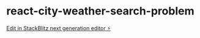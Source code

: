 # react-city-weather-search-problem

[Edit in StackBlitz next generation editor ⚡️](https://stackblitz.com/~/github.com/PrakharPatel96/react-city-weather-search-problem)